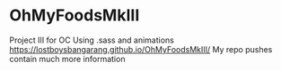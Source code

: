 # OhMyFoodsMkIII
 Project III for OC
Using .sass and animations
https://lostboysbangarang.github.io/OhMyFoodsMkIII/
My repo pushes contain much more information
